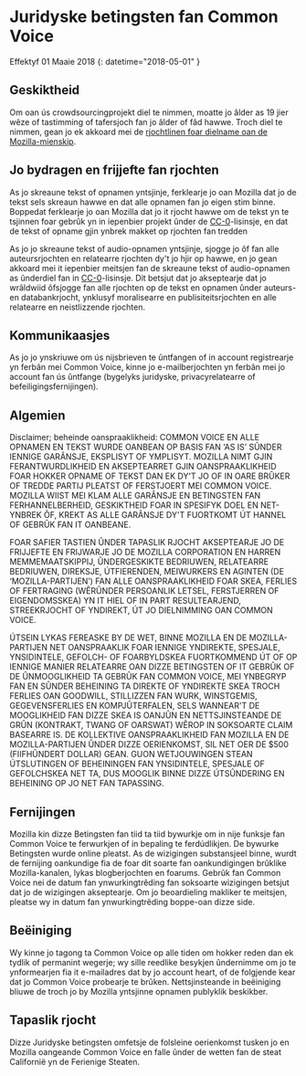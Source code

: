 # Juridyske betingsten fan Common Voice

Effektyf 01 Maaie 2018
{: datetime="2018-05-01" }

## Geskiktheid

Om oan ús crowdsourcingprojekt diel te nimmen, moatte jo âlder as 19 jier wêze of tastimming of tafersjoch fan jo âlder of fâd hawwe. Troch diel te nimmen, gean jo ek akkoard mei de [rjochtlinen foar dielname oan de Mozilla-mienskip](https://www.mozilla.org/about/governance/policies/participation/). 

## Jo bydragen en frijjefte fan rjochten

As jo skreaune tekst of opnamen yntsjinje, ferklearje jo oan Mozilla dat jo de tekst sels skreaun hawwe en dat alle opnamen fan jo eigen stim binne. Boppedat ferklearje jo oan Mozilla dat jo it rjocht hawwe om de tekst yn te tsjinnen foar gebrûk yn in iepenbier projekt ûnder de [CC-0](https://creativecommons.org/publicdomain/zero/1.0/)-lisinsje, en dat de tekst of opname gjin ynbrek makket op rjochten fan tredden 

As jo jo skreaune tekst of audio-opnamen yntsjinje, sjogge jo ôf fan alle auteursrjochten en relatearre rjochten dy't jo hjir op hawwe, en jo gean akkoard mei it iepenbier meitsjen fan de skreaune tekst of audio-opnamen as ûnderdiel fan in [CC-0](https://creativecommons.org/publicdomain/zero/1.0/)-lisinsje. Dit betsjut dat jo akseptearje dat jo wrâldwiid ôfsjogge fan alle rjochten op de tekst en opnamen ûnder auteurs- en databankrjocht, ynklusyf moralisearre en publisiteitsrjochten en alle relatearre en neistlizzende rjochten.

## Kommunikaasjes

As jo jo ynskriuwe om ús nijsbrieven te ûntfangen of in account registrearje yn ferbân mei Common Voice, kinne jo e-mailberjochten yn ferbân mei jo account fan ús ûntfange (bygelyks juridyske, privacyrelatearre of befeiligingsfernijingen).

## Algemien

Disclaimer; beheinde oanspraaklikheid: COMMON VOICE EN ALLE OPNAMEN EN TEKST WURDE OANBEAN OP BASIS FAN ‘AS IS’ SÛNDER IENNIGE GARÂNSJE, EKSPLISYT OF YMPLISYT. MOZILLA NIMT GJIN FERANTWURDLIKHEID EN AKSEPTEARRET GJIN OANSPRAAKLIKHEID FOAR HOKKER OPNAME OF TEKST DAN EK DY'T JO OF IN OARE BRÛKER OF TREDDE PARTIJ PLEATST OF FERSTJOERT MEI COMMON VOICE. MOZILLA WIIST MEI KLAM ALLE GARÂNSJE EN BETINGSTEN FAN FERHANNELBERHEID, GESKIKTHEID FOAR IN SPESIFYK DOEL EN NET-YNBREK ÔF, KREKT AS ALLE GARÂNSJE DY'T FUORTKOMT ÚT HANNEL OF GEBRÛK FAN IT OANBEANE.

FOAR SAFIER TASTIEN ÛNDER TAPASLIK RJOCHT AKSEPTEARJE JO DE FRIJJEFTE EN FRIJWARJE JO DE MOZILLA CORPORATION EN HARREN MEMMEMAATSKIPPIJ, ÛNDERGESKIKTE BEDRIUWEN, RELATEARRE BEDRIUWEN, DIREKSJE, ÚTFIERENDEN, MEIWURKERS EN AGINTEN (DE ‘MOZILLA-PARTIJEN’) FAN ALLE OANSPRAAKLIKHEID FOAR SKEA, FERLIES OF FERTRAGING (WÊRÛNDER PERSOANLIK LETSEL, FERSTJERREN OF EIGENDOMSSKEA) YN IT HIEL OF IN PART RESULTEARJEND, STREEKRJOCHT OF YNDIREKT, ÚT JO DIELNIMMING OAN COMMON VOICE.

ÚTSEIN LYKAS FEREASKE BY DE WET, BINNE MOZILLA EN DE MOZILLA-PARTIJEN NET OANSPRAAKLIK FOAR IENNIGE YNDIREKTE, SPESJALE, YNSIDINTELE, GEFOLCH- OF FOARBYLDSKEA FUORTKOMMEND ÚT OF OP IENNIGE MANIER RELATEARRE OAN DIZZE BETINGSTEN OF IT GEBRÛK OF DE ÛNMOOGLIKHEID TA GEBRÛK FAN COMMON VOICE, MEI YNBEGRYP FAN EN SÛNDER BEHEINING TA DIREKTE OF YNDIREKTE SKEA TROCH FERLIES OAN GOODWILL, STILLIZZEN FAN WURK, WINSTGEMIS, GEGEVENSFERLIES EN KOMPJÛTERFALEN, SELS WANNEAR'T DE MOOGLIKHEID FAN DIZZE SKEA IS OANJÛN EN NETTSJINSTEANDE DE GRÛN (KONTRAKT, TWANG OF OARSWAT) WÊROP IN SOKSOARTE CLAIM BASEARRE IS. DE KOLLEKTIVE OANSPRAAKLIKHEID FAN MOZILLA EN DE MOZILLA-PARTIJEN ÛNDER DIZZE OERIENKOMST, SIL NET OER DE $500 (FIIFHÛNDERT DOLLAR) GEAN. GUON WETJOUWINGEN STEAN ÚTSLUTINGEN OF BEHEININGEN FAN YNSIDINTELE, SPESJALE OF GEFOLCHSKEA NET TA, DUS MOOGLIK BINNE DIZZE ÚTSÛNDERING EN BEHEINING OP JO NET FAN TAPASSING.

## Fernijingen

Mozilla kin dizze Betingsten fan tiid ta tiid bywurkje om in nije funksje fan Common Voice te ferwurkjen of in bepaling te ferdúdlikjen. De bywurke Betingsten wurde online pleatst. As de wizigingen substansjeel binne, wurdt de fernijing oankundige fia de foar dit soarte fan oankundigingen brûklike Mozilla-kanalen, lykas blogberjochten en foarums. Gebrûk fan Common Voice nei de datum fan ynwurkingtrêding fan soksoarte wizigingen betsjut dat jo de wizigingen akseptearje. Om jo beoardieling makliker te meitsjen, pleatse wy in datum fan ynwurkingtrêding boppe-oan dizze side.

## Beëiniging

Wy kinne jo tagong ta Common Voice op alle tiden om hokker reden dan ek tydlik of permanint wegerje; wy sille reedlike besykjen ûndernimme om jo te ynformearjen fia it e-mailadres dat by jo account heart, of de folgjende kear dat jo Common Voice probearje te brûken. Nettsjinsteande in beëiniging bliuwe de troch jo by Mozilla yntsjinne opnamen publyklik beskikber.

## Tapaslik rjocht

Dizze Juridyske betingsten omfetsje de folsleine oerienkomst tusken jo en Mozilla oangeande Common Voice en falle ûnder de wetten fan de steat Californië yn de Ferienige Steaten.
